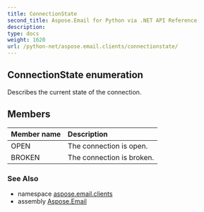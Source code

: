 ```yaml
---
title: ConnectionState
second_title: Aspose.Email for Python via .NET API Reference
description: 
type: docs
weight: 1620
url: /python-net/aspose.email.clients/connectionstate/
---
```


## ConnectionState enumeration

Describes the current state of the connection.

## Members
| Member name | Description |
| :- | :- |
|OPEN|The connection is open.|
|BROKEN|The connection is broken.|

### See Also

* namespace [aspose.email.clients](/email/python-net/aspose.email.clients/)
* assembly [Aspose.Email](/email/python-net/)

